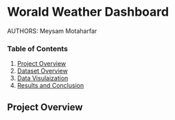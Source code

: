 Worald Weather Dashboard 
================================================

AUTHORS: Meysam Motaharfar 

### Table of Contents
1. [Project Overview](#Project-Overview)
2. [Dataset Overview](#Dataset-Overview-and-Feature-Dictionary)
3. [Data Visulaization](#Data-Preprocessing-and-Visualization)
4. [Results and Conclusion](#results-and-conclusion)

## Project Overview


